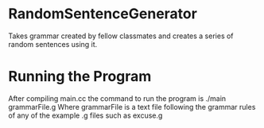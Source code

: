 # RandomSentenceGenerator
Takes grammar created by fellow classmates and creates a series of random sentences using it.

# Running the Program
After compiling main.cc the command to run the program is
./main grammarFile.g
Where grammarFile is a text file following the grammar rules of any of the example .g files such as excuse.g
